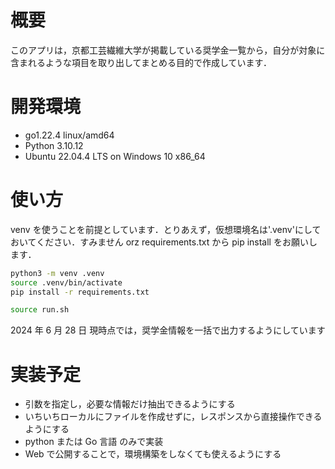 # 概要

このアプリは，京都工芸繊維大学が掲載している奨学金一覧から，自分が対象に含まれるような項目を取り出してまとめる目的で作成しています．

# 開発環境

- go1.22.4 linux/amd64
- Python 3.10.12
- Ubuntu 22.04.4 LTS on Windows 10 x86_64

# 使い方

venv を使うことを前提としています．とりあえず，仮想環境名は'.venv'にしておいてください．すみません orz
requirements.txt から pip install をお願いします．

```bash
python3 -m venv .venv
source .venv/bin/activate
pip install -r requirements.txt
```

```bash
source run.sh
```

<!-- `-t`: 対象（undergraduate，graduate）(追加予定) -->

2024 年 6 月 28 日
現時点では，奨学金情報を一括で出力するようにしています

# 実装予定

- 引数を指定し，必要な情報だけ抽出できるようにする
- いちいちローカルにファイルを作成せずに，レスポンスから直接操作できるようにする
- python または Go 言語 のみで実装
- Web で公開することで，環境構築をしなくても使えるようにする
